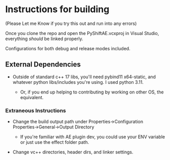 # Instructions for building

(Please Let me Know if you try this out and run into any errors)

Once you clone the repo and open the PyShiftAE.vcxproj in Visual Studio, everything _should_ be linked properly. 

Configurations for both debug and release modes included.

## External Dependencies
- Outside of standard c++ 17 libs, you'll need pybind11 x64-static, and whatever python libs/includes you're using. I used python 3.11. 

  - Or, if you end up helping to contributing by working on other OS, the equivalent.

### Extraneous Instructions

- Change the build output path under Properties->Configuration Properties->General->Output Directory
    - If you're familiar with AE plugin dev, you could use your ENV variable or just use the effect folder path.

- Change vc++ directories, header dirs, and linker settings. 

